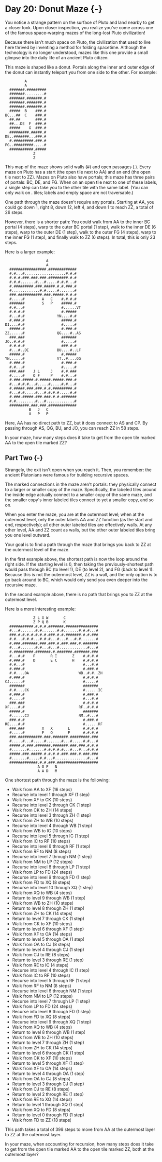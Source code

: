 # Day 20: Donut Maze {-}

You notice a strange pattern on the surface of Pluto and land nearby to get a
closer look. Upon closer inspection, you realize you've come across one of the
famous space-warping mazes of the long-lost Pluto civilization!

Because there isn't much space on Pluto, the civilization that used to live here
thrived by inventing a method for folding spacetime. Although the technology is
no longer understood, mazes like this one provide a small glimpse into the daily
life of an ancient Pluto citizen.

This maze is shaped like a donut. Portals along the inner and outer edge of the
donut can instantly teleport you from one side to the other. For example:

```
         A           
         A           
  #######.#########  
  #######.........#  
  #######.#######.#  
  #######.#######.#  
  #######.#######.#  
  #####  B    ###.#  
BC...##  C    ###.#  
  ##.##       ###.#  
  ##...DE  F  ###.#  
  #####    G  ###.#  
  #########.#####.#  
DE..#######...###.#  
  #.#########.###.#  
FG..#########.....#  
  ###########.#####  
             Z       
             Z       
```

This map of the maze shows solid walls (#) and open passages (.). Every maze on
Pluto has a start (the open tile next to AA) and an end (the open tile next to
ZZ). Mazes on Pluto also have portals; this maze has three pairs of portals: BC,
DE, and FG. When on an open tile next to one of these labels, a single step can
take you to the other tile with the same label. (You can only walk on . tiles;
labels and empty space are not traversable.)

One path through the maze doesn't require any portals. Starting at AA, you could
go down 1, right 8, down 12, left 4, and down 1 to reach ZZ, a total of 26
steps.

However, there is a shorter path: You could walk from AA to the inner BC portal
(4 steps), warp to the outer BC portal (1 step), walk to the inner DE (6 steps),
warp to the outer DE (1 step), walk to the outer FG (4 steps), warp to the inner
FG (1 step), and finally walk to ZZ (6 steps). In total, this is only 23 steps.

Here is a larger example:

```
                   A               
                   A               
  #################.#############  
  #.#...#...................#.#.#  
  #.#.#.###.###.###.#########.#.#  
  #.#.#.......#...#.....#.#.#...#  
  #.#########.###.#####.#.#.###.#  
  #.............#.#.....#.......#  
  ###.###########.###.#####.#.#.#  
  #.....#        A   C    #.#.#.#  
  #######        S   P    #####.#  
  #.#...#                 #......VT
  #.#.#.#                 #.#####  
  #...#.#               YN....#.#  
  #.###.#                 #####.#  
DI....#.#                 #.....#  
  #####.#                 #.###.#  
ZZ......#               QG....#..AS
  ###.###                 #######  
JO..#.#.#                 #.....#  
  #.#.#.#                 ###.#.#  
  #...#..DI             BU....#..LF
  #####.#                 #.#####  
YN......#               VT..#....QG
  #.###.#                 #.###.#  
  #.#...#                 #.....#  
  ###.###    J L     J    #.#.###  
  #.....#    O F     P    #.#...#  
  #.###.#####.#.#####.#####.###.#  
  #...#.#.#...#.....#.....#.#...#  
  #.#####.###.###.#.#.#########.#  
  #...#.#.....#...#.#.#.#.....#.#  
  #.###.#####.###.###.#.#.#######  
  #.#.........#...#.............#  
  #########.###.###.#############  
           B   J   C               
           U   P   P               
```

Here, AA has no direct path to ZZ, but it does connect to AS and CP. By passing
through AS, QG, BU, and JO, you can reach ZZ in 58 steps.

In your maze, how many steps does it take to get from the open tile marked AA to
the open tile marked ZZ?

## Part Two {-}

Strangely, the exit isn't open when you reach it. Then, you remember: the
ancient Plutonians were famous for building recursive spaces.

The marked connections in the maze aren't portals: they physically connect to a
larger or smaller copy of the maze. Specifically, the labeled tiles around the
inside edge actually connect to a smaller copy of the same maze, and the smaller
copy's inner labeled tiles connect to yet a smaller copy, and so on.

When you enter the maze, you are at the outermost level; when at the outermost
level, only the outer labels AA and ZZ function (as the start and end,
respectively); all other outer labeled tiles are effectively walls. At any other
level, AA and ZZ count as walls, but the other outer labeled tiles bring you one
level outward.

Your goal is to find a path through the maze that brings you back to ZZ at the
outermost level of the maze.

In the first example above, the shortest path is now the loop around the right
side. If the starting level is 0, then taking the previously-shortest path would
pass through BC (to level 1), DE (to level 2), and FG (back to level 1). Because
this is not the outermost level, ZZ is a wall, and the only option is to go back
around to BC, which would only send you even deeper into the recursive maze.

In the second example above, there is no path that brings you to ZZ at the
outermost level.

Here is a more interesting example:

```
             Z L X W       C                 
             Z P Q B       K                 
  ###########.#.#.#.#######.###############  
  #...#.......#.#.......#.#.......#.#.#...#  
  ###.#.#.#.#.#.#.#.###.#.#.#######.#.#.###  
  #.#...#.#.#...#.#.#...#...#...#.#.......#  
  #.###.#######.###.###.#.###.###.#.#######  
  #...#.......#.#...#...#.............#...#  
  #.#########.#######.#.#######.#######.###  
  #...#.#    F       R I       Z    #.#.#.#  
  #.###.#    D       E C       H    #.#.#.#  
  #.#...#                           #...#.#  
  #.###.#                           #.###.#  
  #.#....OA                       WB..#.#..ZH
  #.###.#                           #.#.#.#  
CJ......#                           #.....#  
  #######                           #######  
  #.#....CK                         #......IC
  #.###.#                           #.###.#  
  #.....#                           #...#.#  
  ###.###                           #.#.#.#  
XF....#.#                         RF..#.#.#  
  #####.#                           #######  
  #......CJ                       NM..#...#  
  ###.#.#                           #.###.#  
RE....#.#                           #......RF
  ###.###        X   X       L      #.#.#.#  
  #.....#        F   Q       P      #.#.#.#  
  ###.###########.###.#######.#########.###  
  #.....#...#.....#.......#...#.....#.#...#  
  #####.#.###.#######.#######.###.###.#.#.#  
  #.......#.......#.#.#.#.#...#...#...#.#.#  
  #####.###.#####.#.#.#.#.###.###.#.###.###  
  #.......#.....#.#...#...............#...#  
  #############.#.#.###.###################  
               A O F   N                     
               A A D   M                     
```

One shortest path through the maze is the following:

- Walk from AA to XF (16 steps)
- Recurse into level 1 through XF (1 step)
- Walk from XF to CK (10 steps)
- Recurse into level 2 through CK (1 step)
- Walk from CK to ZH (14 steps)
- Recurse into level 3 through ZH (1 step)
- Walk from ZH to WB (10 steps)
- Recurse into level 4 through WB (1 step)
- Walk from WB to IC (10 steps)
- Recurse into level 5 through IC (1 step)
- Walk from IC to RF (10 steps)
- Recurse into level 6 through RF (1 step)
- Walk from RF to NM (8 steps)
- Recurse into level 7 through NM (1 step)
- Walk from NM to LP (12 steps)
- Recurse into level 8 through LP (1 step)
- Walk from LP to FD (24 steps)
- Recurse into level 9 through FD (1 step)
- Walk from FD to XQ (8 steps)
- Recurse into level 10 through XQ (1 step)
- Walk from XQ to WB (4 steps)
- Return to level 9 through WB (1 step)
- Walk from WB to ZH (10 steps)
- Return to level 8 through ZH (1 step)
- Walk from ZH to CK (14 steps)
- Return to level 7 through CK (1 step)
- Walk from CK to XF (10 steps)
- Return to level 6 through XF (1 step)
- Walk from XF to OA (14 steps)
- Return to level 5 through OA (1 step)
- Walk from OA to CJ (8 steps)
- Return to level 4 through CJ (1 step)
- Walk from CJ to RE (8 steps)
- Return to level 3 through RE (1 step)
- Walk from RE to IC (4 steps)
- Recurse into level 4 through IC (1 step)
- Walk from IC to RF (10 steps)
- Recurse into level 5 through RF (1 step)
- Walk from RF to NM (8 steps)
- Recurse into level 6 through NM (1 step)
- Walk from NM to LP (12 steps)
- Recurse into level 7 through LP (1 step)
- Walk from LP to FD (24 steps)
- Recurse into level 8 through FD (1 step)
- Walk from FD to XQ (8 steps)
- Recurse into level 9 through XQ (1 step)
- Walk from XQ to WB (4 steps)
- Return to level 8 through WB (1 step)
- Walk from WB to ZH (10 steps)
- Return to level 7 through ZH (1 step)
- Walk from ZH to CK (14 steps)
- Return to level 6 through CK (1 step)
- Walk from CK to XF (10 steps)
- Return to level 5 through XF (1 step)
- Walk from XF to OA (14 steps)
- Return to level 4 through OA (1 step)
- Walk from OA to CJ (8 steps)
- Return to level 3 through CJ (1 step)
- Walk from CJ to RE (8 steps)
- Return to level 2 through RE (1 step)
- Walk from RE to XQ (14 steps)
- Return to level 1 through XQ (1 step)
- Walk from XQ to FD (8 steps)
- Return to level 0 through FD (1 step)
- Walk from FD to ZZ (18 steps)

This path takes a total of 396 steps to move from AA at the outermost layer to
ZZ at the outermost layer.

In your maze, when accounting for recursion, how many steps does it take to get
from the open tile marked AA to the open tile marked ZZ, both at the outermost
layer?

